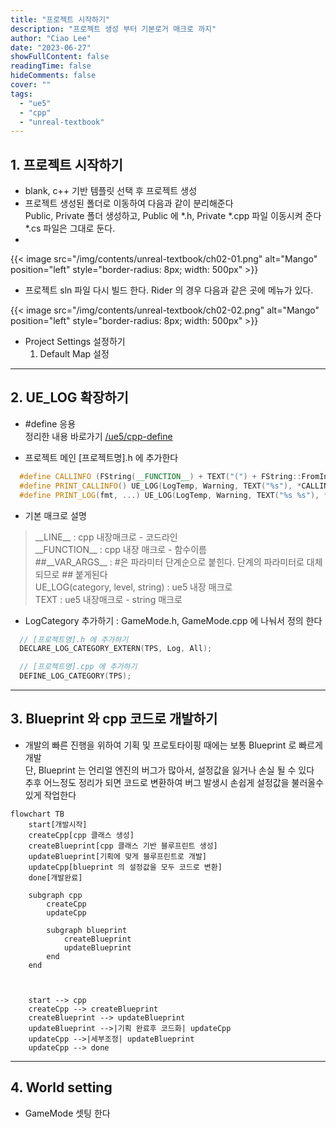 ```yaml
---
title: "프로젝트 시작하기"
description: "프로젝트 생성 부터 기본로거 매크로 까지"
author: "Ciao Lee"
date: "2023-06-27"
showFullContent: false
readingTime: false
hideComments: false
cover: ""
tags:
  - "ue5"
  - "cpp"
  - "unreal-textbook"
---
```


## 1. 프로젝트 시작하기

* blank, c++ 기반 템플릿 선택 후 프로젝트 생성
* 프로젝트 생성된 폴더로 이동하여 다음과 같이 분리해준다  
  Public, Private 폴더 생성하고, Public 에 *.h, Private *.cpp 파일 이동시켜 준다  
  *.cs 파일은 그대로 둔다.
* 
{{< image src="/img/contents/unreal-textbook/ch02-01.png"
alt="Mango"
position="left" 
style="border-radius: 8px; width: 500px" >}}

* 프로젝트 sln 파일 다시 빌드 한다.
  Rider 의 경우 다음과 같은 곳에 메뉴가 있다.

{{< image src="/img/contents/unreal-textbook/ch02-02.png" 
alt="Mango" 
position="left" 
style="border-radius: 8px; width: 500px" >}}

* Project Settings 설정하기
    1. Default Map 설정

---

## 2. UE_LOG 확장하기

* #define 응용  
  정리한 내용 바로가기 [/ue5/cpp-define](/ue5/cpp-define.html)


* 프로젝트 메인 [프로젝트명].h 에 추가한다

~~~cpp
  #define CALLINFO (FString(__FUNCTION__) + TEXT("(") + FString::FromInt(__LINE__) + TEXT(")"))
  #define PRINT_CALLINFO() UE_LOG(LogTemp, Warning, TEXT("%s"), *CALLINFO)
  #define PRINT_LOG(fmt, ...) UE_LOG(LogTemp, Warning, TEXT("%s %s"), *CALLINFO, *FString::Printf(fmt, ##__VA_ARGS__))
~~~

- 기본 매크로 설명
> \_\_LINE__ : cpp 내장매크로 - 코드라인  
> \_\_FUNCTION__ : cpp 내장 매크로 - 함수이름  
> ##\_\_VAR_ARGS__ : #은 파라미터 단계순으로 붙힌다. 단계의 파라미터로 대체되므로 ## 붙게된다  
> UE_LOG(category, level, string) : ue5 내장 매크로  
> TEXT : ue5 내장매크로 - string 매크로  

* LogCategory 추가하기 : GameMode.h, GameMode.cpp 에 나눠서 정의 한다

~~~cpp
  // [프로젝트명].h 에 추가하기
  DECLARE_LOG_CATEGORY_EXTERN(TPS, Log, All);

  // [프로젝트명].cpp 에 추가하기
  DEFINE_LOG_CATEGORY(TPS);
~~~



---
## 3. Blueprint 와 cpp 코드로 개발하기
* 개발의 빠른 진행을 위하여 기획 및 프로토타이핑 때에는 보통 Blueprint 로 빠르게 개발   
  단, Blueprint 는 언리얼 엔진의 버그가 많아서, 설정값을 잃거나 손실 될 수 있다  
  추후 어느정도 정리가 되면 코드로 변환하여 버그 발생시 손쉽게 설정값을 불러올수 있게 작업한다  

~~~mermaid
flowchart TB
    start[개발시작]
    createCpp[cpp 클래스 생성]
    createBlueprint[cpp 클래스 기반 블루프린트 생성]
    updateBlueprint[기획에 맞게 블루프린트로 개발]
    updateCpp[blueprint 의 설정값을 모두 코드로 변환]
    done[개발완료]

    subgraph cpp
        createCpp
        updateCpp

        subgraph blueprint
            createBlueprint
            updateBlueprint
        end
    end



    start --> cpp
    createCpp --> createBlueprint
    createBlueprint --> updateBlueprint
    updateBlueprint -->|기획 완료후 코드화| updateCpp
    updateCpp -->|세부조정| updateBlueprint
    updateCpp --> done
~~~


---
## 4. World setting 
* GameMode 셋팅 한다

